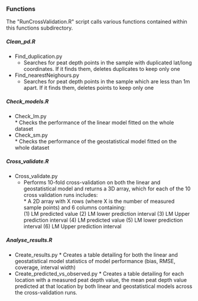 ### Functions
The "RunCrossValidation.R" script calls various functions contained within this functions subdirectory.

##### Clean_pd.R
* Find_duplication.py 
    * Searches for peat depth points in the sample with duplicated lat/long coordinates. If it finds them, deletes duplicates to keep only one   
* Find_nearestNeighours.py 
    * Searches for peat depth points in the sample which are less than 1m apart. If it finds them, deletes points to keep only one   

##### Check_models.R
* Check_lm.py  
      * Checks the performance of the linear model fitted on the whole dataset
* Check_sm.py  
      * Checks the performance of the geostatistical model fitted on the whole dataset

##### Cross_validate.R
* Cross_validate.py  
   * Performs 10-fold cross-validation on both the linear and geostatistical model and returns a 3D array, which for each of the 10 cross validation runs includes:  
         * A 2D array with X rows (where X is the number of measured sample points) and 6 columns containing:  
            (1) LM predicted value (2) LM lower prediction interval (3) LM Upper prediction interval
            (4) LM predicted value (5) LM lower prediction interval (6) LM Upper prediction interval

##### Analyse_results.R
* Create_results.py
      * Creates a table detailing for both the linear and geostatistical model statistics of model performance (bias, RMSE, coverage, interval width) 
* Create_predicted_vs_observed.py
      * Creates a table detailing for each location with a measured peat depth value, the mean peat depth value predicted at that location by both linear and geostatistical models across the cross-validation runs.
